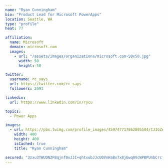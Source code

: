 ```yaml
---
name: "Ryan Cunningham"
bio: "Product Lead for Microsoft PowerApps"
location: Seattle, WA
type: "profile"
heat: 77

affiliation:
  name: Microsoft
  domain: microsoft.com
  images:
    - url: "/assets/images/organizations/microsoft.com-50x50.jpg"
      width: 50
      height: 50

twitter:
  username: rc_says
  url: https://twitter.com/rc_says
  followers: 2691

linkedin:
  url: https://www.linkedin.com/in/rycu

topics:
  - Power Apps

images:
  - url: https://pbs.twimg.com/profile_images/459747717862805504/CJIGZejd_400x400.png
    width: 400
    height: 400
    isCached: true
    title: "Ryan Cunningham"

secured: "3zxu3TWUDNZFBqjnf8vJJI+qhtxubJJcU0VnHaBv7x8jGwq0VcWPBPUnbCrcfotK4GHOWLynqtXILfcMXFoGiQGTnmgXVoE7zVHmnYIgQCtG1wzLNIbKCEI1qONq8YH1MsLo687QZqt0dNxtL/WTSJMKvZT/My5Aaj/Y98AAn34++qawAGORO2U1oIxmwhwMqZql4qWlrOvRD4cVjB2ETebuWVFBhQkH7uZCyIbMxfn1prrRustvZElYFbjMJ8Imrs+jx/DF1DyY/G1zbFqfBaFqV3DFo+YAKCooqsZYIKaqQt45xr0LVjaLRy/1zpSN0PtV+wuuDvXzosabg1S7iYmn0n2DaKu1f5vdsxFhaZ2FakCYsV+aFfHs2GsgEnIqfyZBwNNWX5w3cKCifFXxojVLSgZx9WIe6sUau89uBs8=;tLCaDKGFLCWaQaqNSLBbPQ=="
---
```


